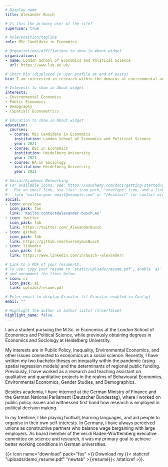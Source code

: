 ```yaml
---
# Display name
title: Alexander Busch

# Is this the primary user of the site?
superuser: true

# Role/position/tagline
role: MSc Candidate in Economics

# Organizations/Affiliations to show in About widget
organizations:
- name: London School of Economics and Political Science
  url: https://www.lse.ac.uk/

# Short bio (displayed in user profile at end of posts)
bio: I am interested in research within the domains of environmental and public economics, as well as demography and (spatial) econometrics. 

# Interests to show in About widget
interests:
- Environmentel Economics
- Public Economics
- Demography
- (Spatial) Econometrics

# Education to show in About widget
education:
  courses:
  - course: MSc Candidate in Economics
    institution: London School of Economics and Political Science
    year: 2021
  - course: BSc in Economics
    institution: Heidelberg University
    year: 2021
  - course: BA in Sociology
    institution: Heidelberg University
    year: 2021

# Social/Academic Networking
# For available icons, see: https://wowchemy.com/docs/getting-started/page-builder/#icons
#   For an email link, use "fas" icon pack, "envelope" icon, and a link in the
#   form "mailto:your-email@example.com" or "/#contact" for contact widget.
social:
- icon: envelope
  icon_pack: fas
  link: 'mailto:contact@alexander-busch.eu'
- icon: twitter
  icon_pack: fab
  link: https://twitter.com/_AlexanderBusch
- icon: github
  icon_pack: fab
  link: https://github.com/hieronymusBusch
- icon: linkedin
  icon_pack: fab
  link: https://www.linkedin.com/in/busch--alexander/

# Link to a PDF of your resume/CV.
# To use: copy your resume to `static/uploads/resume.pdf`, enable `ai` icons in `params.toml`,
# and uncomment the lines below.
- icon: cv
  icon_pack: ai
  link: uploads/resume.pdf

# Enter email to display Gravatar (if Gravatar enabled in Config)
email: ""

# Highlight the author in author lists? (true/false)
highlight_name: false
---
```


I am a student pursuing the M.Sc. in Economics at the London School of Economics and Political Science, while previously obtaining degrees in Economics and Sociology at Heidelberg University. 

My interests are in Public Policy, Inequality, Environmental Economics, and other issues connected to economics as a social science. Recently, I have written my two bachelor theses on inequality within the pandemic (using spatial regression models) and the determinants of regional public funding. Previously, I have worked as a research and teaching assistant on qualitative and quantitative projects in the realms of Behavioural Economics, Environmental Economics, Gender Studies, and Demographics. 

Besides academia, I have interned at the German Ministry of Finance and the German National Parliament (Deutscher Bundestag), where I worked on public policy issues and wittnessed first hand how research is employed in political decision making. 

In my freetime, I like playing football, learning languages, and aid people to organise in their own self-interests. In Germany, I have always perceived unions as constructive partners who balance wage bargaining with large employers. As board member of the ver.di Baden-Württemberg executive committee on science and research, it was my primary goal to achieve better working conditions in German universities. 

{{< icon name="download" pack="fas" >}} Download my {{< staticref "uploads/demo_resume.pdf" "newtab" >}}resumé{{< /staticref >}}.
